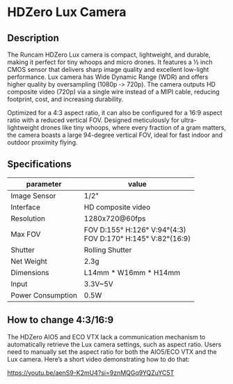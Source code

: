 # HDZero Lux Camera

## Description

The Runcam HDZero Lux camera is compact, lightweight, and durable, making it perfect for tiny whoops and micro drones. It features a ½ inch CMOS sensor that delivers sharp image quality and excellent low-light performance. Lux camera has Wide Dynamic Range (WDR) and offers higher quality by oversampling (1080p ‐> 720p). The camera outputs HD composite video (720p) via a single wire instead of a MIPI cable, reducing footprint, cost, and increasing durability.

Optimized for a 4:3 aspect ratio, it can also be configured for a 16:9 aspect ratio with a reduced vertical FOV. Designed meticulously for ultra-lightweight drones like tiny whoops, where every fraction of a gram matters, the camera boasts a large 94-degree vertical FOV, ideal for fast indoor and outdoor proximity flying.

## Specifications

| parameter         | value                   |
| ----------------- | ----------------------- |
| Image Sensor      | 1/2"                    |
| Interface         | HD composite video      |
| Resolution        | 1280x720@60fps          |
| Max FOV           | FOV D:155° H:126° V:94°(4:3) <br> FOV D:170° H:145° V:82°(16:9) |
| Shutter           | Rolling Shutter         |
| Net Weight        | 2.3g                    |
| Dimensions        | L14mm * W16mm * H14mm   |
| Input             | 3.3V~5V                 |
| Power Consumption | 0.5W                    |

## How to change 4:3/16:9

The HDZero AIO5 and ECO VTX lack a communication mechanism to automatically retrieve the Lux camera settings, such as aspect ratio. Users need to manually set the aspect ratio for both the AIO5/ECO VTX and the Lux camera. Here’s a short video demonstrating how to do that:

https://youtu.be/aenS9-K2mU4?si=9znMQGq9YQZuYC5T
